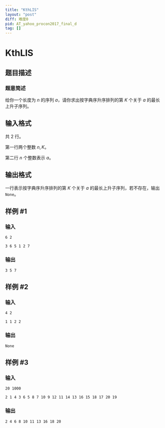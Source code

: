```yaml
---
title: "KthLIS"
layout: "post"
diff: 难度0
pid: AT_yahoo_procon2017_final_d
tag: []
---
```


# KthLIS

## 题目描述

### 题意简述

给你一个长度为 $n$ 的序列 $a$，请你求出按字典序升序排列的第 $K$ 个关于 $a$ 的最长上升子序列。

## 输入格式

共 $2$ 行。

第一行两个整数 $n,K$。

第二行 $n$ 个整数表示 $a$。

## 输出格式

一行表示按字典序升序排列的第 $K$ 个关于 $a$ 的最长上升子序列，若不存在，输出 `None`。

## 样例 #1

### 输入

```
6 2
3 6 5 1 2 7
```

### 输出

```
3 5 7
```

## 样例 #2

### 输入

```
4 2
1 1 2 2
```

### 输出

```
None
```

## 样例 #3

### 输入

```
20 1000
2 1 4 3 6 5 8 7 10 9 12 11 14 13 16 15 18 17 20 19
```

### 输出

```
2 4 6 8 10 11 13 16 18 20
```

